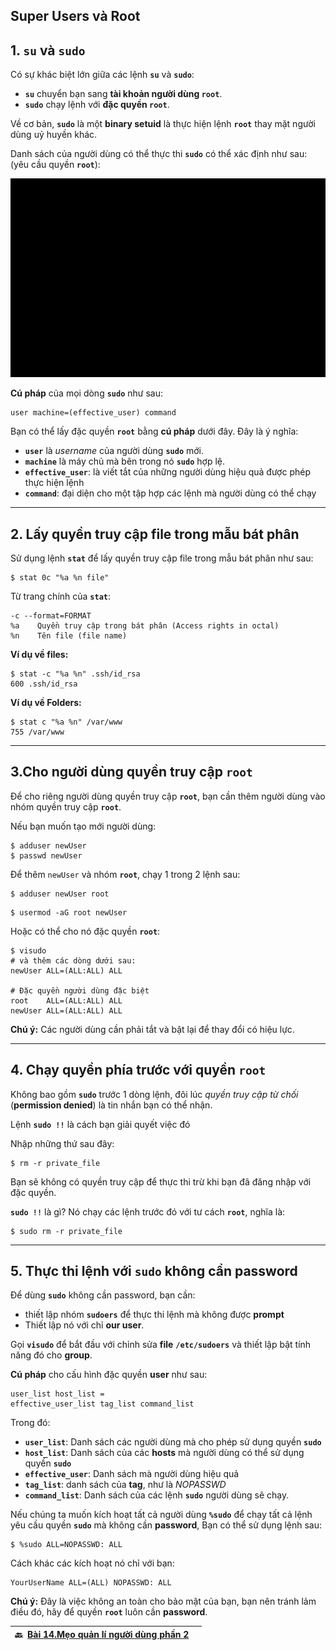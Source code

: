 ## Super Users và Root

## 1. **`su`** và **`sudo`**

Có sự khác biệt lớn giữa các lệnh **`su`** và **`sudo`**:

- **`su`** chuyển bạn sang **tài khoản người dùng `root`**.
- **`sudo`** chạy lệnh với **đặc quyền `root`**.

Về cơ bản, **`sudo`** là một **binary setuid** là thực hiện lệnh **`root`** thay mặt người dùng uỷ huyền khác.

Danh sách của người dùng có thể thực thi **`sudo`** có thể xác định như sau: (yêu cầu quyền **`root`**):

![2020-08-08 12.06.37.gif](https://raw.githubusercontent.com/Zenfection/Image/master/2020/08/08-12-09-32-2020-08-08%2012.06.37.gif)

**Cú pháp** của mọi dòng **`sudo`** như sau:

```shell
user machine=(effective_user) command
```

Bạn có thể lấy đặc quyền **`root`** bằng **cú pháp** dưới đây. Đây là ý nghĩa:

- **`user`** là *username* của người dùng **`sudo`** mới.
- **`machine`** là máy chủ mà bên trong nó **`sudo`** hợp lệ.
- **`effective_user`**: là viết tắt của những người dùng hiệu quả được phép thực hiện lệnh
- **`command`**: đại diện cho một tập hợp các lệnh mà người dùng có thể chạy

---

## 2. Lấy quyền truy cập file trong mẫu bát phân

Sử dụng lệnh **`stat`** để lấy quyền truy cập file trong mẫu bát phân như sau:

```shell
$ stat 0c "%a %n file"
```

Từ trang chính của **`stat`**:

```shell
-c --format=FORMAT
%a    Quyền truy cập trong bát phân (Access rights in octal)
%n    Tên file (file name)
```

**Ví dụ về files:**

```shell
$ stat -c "%a %n" .ssh/id_rsa
600 .ssh/id_rsa
```

**Ví dụ về Folders:**

```shell
$ stat c "%a %n" /var/www
755 /var/www
```

---

## 3.Cho người dùng quyền truy cập **`root`**

Để cho riêng người dùng quyền truy cập **`root`**, bạn cần thêm người dùng vào nhóm quyền truy cập **`root`**.

Nếu bạn muốn tạo mới người dùng:

```shell
$ adduser newUser
$ passwd newUser
```

Để thêm `newUser` và nhóm **`root`**, chạy 1 trong 2 lệnh sau:

```shell
$ adduser newUser root
```

```shell
$ usermod -aG root newUser
```

Hoặc có thể cho nó đặc quyền **`root`**:

```shell
$ visudo
# và thêm các dòng dưới sau:
newUser ALL=(ALL:ALL) ALL

# Đặc quyền người dùng đặc biệt
root    ALL=(ALL:ALL) ALL
newUser ALL=(ALL:ALL) ALL
```

**Chú ý:** Các người dùng cần phải tắt và bật lại để thay đổi có hiệu lực.

---

## 4. Chạy quyền phía trước với quyền **`root`**

Không bao gồm **`sudo`** trước 1 dòng lệnh, đôi lúc *quyền truy cập từ chối* (**permission denied**) là tin nhắn bạn có thể nhận.

Lệnh **`sudo !!`** là cách bạn giải quyết việc đó

Nhập những thứ sau đây:

```shell
$ rm -r private_file
```

Bạn sẽ không có quyền truy cập để thực thi trừ khi bạn đã đăng nhập với đặc quyền.

**`sudo !!`** là gì? Nó chạy các lệnh trước đó với tư cách **`root`**, nghĩa là:

```shell
$ sudo rm -r private_file
```

---

## 5. Thực thi lệnh với **`sudo`** không cần password

Để dùng **`sudo`** không cần password, bạn cần:

- thiết lập nhóm **`sudoers`** để thực thi lệnh mà không được **prompt**
- Thiết lập nó với chỉ **our user**.

Gọi **`visudo`** để bắt đầu với chỉnh sửa **file** **``/etc/sudoers``** và thiết lập bật tính năng đó cho **group**.

**Cú pháp** cho cấu hình đặc quyền **user** như sau:

```shell
user_list host_list = 
effective_user_list tag_list command_list
```

Trong đó:

- **`user_list`**: Danh sách các người dùng mà cho phép sử dụng quyền **`sudo`**
- **`host_list`**: Danh sách của các **hosts** mà người dùng có thể sử dụng quyền **`sudo`**
- **`effective_user`**: Danh sách mà người dùng hiệu quả
- **`tag_list`**: danh sách của **tag**, như là *NOPASSWD*
- **`command_list`**: Danh sách của các lệnh **`sudo`** người dùng sẽ chạy.

Nếu chúng ta muốn kích hoạt tất cả người dùng **`%sudo`** để chạy tất cả lệnh yêu cầu quyền **`sudo`** mà không cần **password**, Bạn có thể sử dụng lệnh sau:

```shell
$ %sudo ALL=NOPASSWD: ALL
```

Cách khác các kích hoạt nó chỉ với bạn:

```shell
YourUserName ALL=(ALL) NOPASSWD: ALL
```

**Chú ý:** Đây là việc không an toàn cho bảo mật của bạn, bạn nên tránh lảm điều đó, hãy để quyền **`root`** luôn cần **password**.

| 🔙  [Bài 14.Mẹo quản lí người dùng phần 2](https://github.com/Zenfection/Linux-for-babies/blob/master/USER%20%26%20FILE%20MANAGEMENT/14.Default%20Permissions.md) |     |
| ----------------------------------------------------------------------------------------------------------------------------------------------------------------- | --- |
